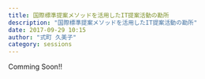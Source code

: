 ```yaml
---
title: 国際標準提案メソッドを活用したIT提案活動の勘所
description: "国際標準提案メソッドを活用したIT提案活動の勘所"
date: 2017-09-29 10:15
author: "式町 久美子"
category: sessions
---
```

Comming Soon!!
